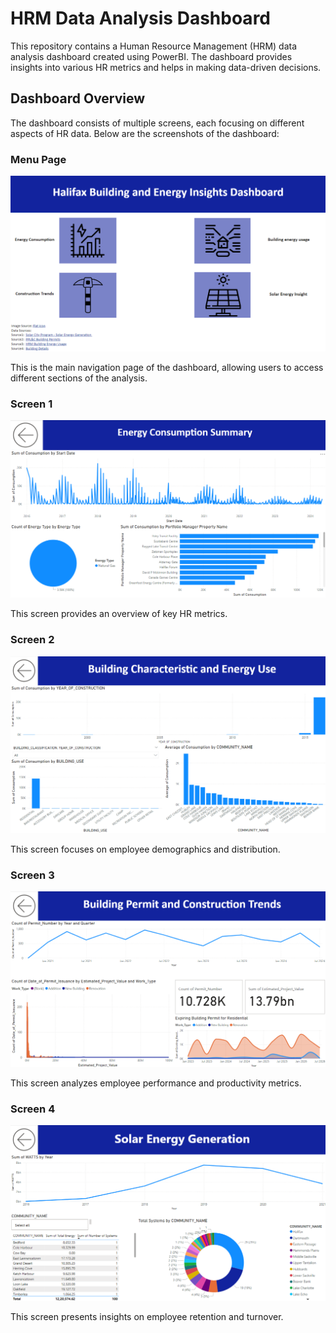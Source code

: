 # HRM Data Analysis Dashboard

This repository contains a Human Resource Management (HRM) data analysis dashboard created using PowerBI. The dashboard provides insights into various HR metrics and helps in making data-driven decisions.

## Dashboard Overview

The dashboard consists of multiple screens, each focusing on different aspects of HR data. Below are the screenshots of the dashboard:

### Menu Page
![MenuPage.png](https://github.com/Kapadiatathya/HRM_Data_Analysis/blob/main/MenuPage.png)

This is the main navigation page of the dashboard, allowing users to access different sections of the analysis.

### Screen 1
![Screen 1](https://github.com/Kapadiatathya/HRM_Data_Analysis/blob/main/Screen1.png)

This screen provides an overview of key HR metrics.

### Screen 2
![Screen 2](https://github.com/Kapadiatathya/HRM_Data_Analysis/blob/main/Screen2.png)

This screen focuses on employee demographics and distribution.

### Screen 3
![Screen3.png](https://github.com/Kapadiatathya/HRM_Data_Analysis/blob/main/Screen3.png)

This screen analyzes employee performance and productivity metrics.

### Screen 4
![Screen 4](https://github.com/Kapadiatathya/HRM_Data_Analysis/blob/main/Screen4.png)

This screen presents insights on employee retention and turnover.
